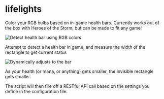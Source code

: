 # lifelights
Color your RGB bulbs based on in-game health bars. Currently works out of the box with Heroes of the Storm, but can be made to fit any game!

![Detect health bar using RGB colors](http://i.imgur.com/rbIWEJr.png)

Attempt to detect a health bar in game, and measure the width of the rectangle to get current status

![Dynamically adjusts to the bar](http://i.imgur.com/ZVNUve9.png)

As your health (or mana, or anything) gets smaller, the invisible rectangle gets smaller.

The script will then fire off a RESTful API call based on the settings you define in the configuration file.

